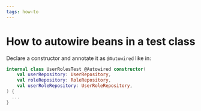 ```yaml
---
tags: how-to
---
```


# How to autowire beans in a test class
Declare a constructor and annotate it as `@Autowired` like in:

```kotlin
internal class UserRolesTest @Autowired constructor(
    val userRepository: UserRepository,
    val roleRepository: RoleRepository,
    val userRoleRepository: UserRoleRepository,
) {
  ...
}
```
